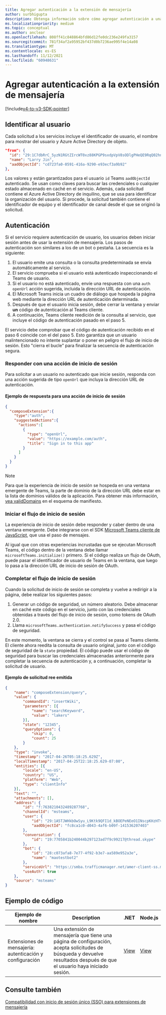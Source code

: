 ```yaml
---
title: Agregar autenticación a la extensión de mensajería
author: surbhigupta
description: Obtenga información sobre cómo agregar autenticación a una extensión de mensajería mediante ejemplos de código y ejemplo
ms.localizationpriority: medium
ms.topic: conceptual
ms.author: anclear
ms.openlocfilehash: 808ff41c848864bfd86d12fe0dc236e249fa3157
ms.sourcegitcommit: 781f34af2a95952bf437d0b7236ae995f4e14a08
ms.translationtype: MT
ms.contentlocale: es-ES
ms.lasthandoff: 11/12/2021
ms.locfileid: "60948631"
---
```

# <a name="add-authentication-to-your-messaging-extension"></a>Agregar autenticación a la extensión de mensajería

[!include[v4-to-v3-SDK-pointer](~/includes/v4-to-v3-pointer-me.md)]

## <a name="identify-the-user"></a>Identificar al usuario

Cada solicitud a los servicios incluye el identificador de usuario, el nombre para mostrar del usuario y Azure Active Directory de objeto.

```json
"from": {
  "id": "29:1C7dbRrC_5yzN1RGtZIrcWT0xz88KPGP9sxdpVpV8sODlgPHeQE9RqQ02hnpuKzy6zZ-AaZx6swUOMj_Dsdse3TQ4sIaeebbFBF-VgjJy_nY",
  "name": "Larry Jin",
  "aadObjectId": "cd723fa0-0591-416a-9290-e93ecf3a9b92"
},
```

Los valores y están garantizados para el usuario `id` Teams `aadObjectId` autenticado. Se usan como claves para buscar las credenciales o cualquier estado almacenado en caché en el servicio. Además, cada solicitud contiene el Azure Active Directory de inquilino, que se usa para identificar la organización del usuario. Si procede, la solicitud también contiene el identificador de equipo y el identificador de canal desde el que se originó la solicitud.

## <a name="authentication"></a>Autenticación

Si el servicio requiere autenticación de usuario, los usuarios deben iniciar sesión antes de usar la extensión de mensajería. Los pasos de autenticación son similares a los de un bot o pestaña. La secuencia es la siguiente:

1. El usuario emite una consulta o la consulta predeterminada se envía automáticamente al servicio.
1. El servicio comprueba si el usuario está autenticado inspeccionando el Teams de usuario.
1. Si el usuario no está autenticado, envíe una respuesta con una `auth` `openUrl` acción sugerida, incluida la dirección URL de autenticación.
1. El Microsoft Teams inicia un cuadro de diálogo que hospeda la página web mediante la dirección URL de autenticación determinada.
1. Después de que el usuario inicia sesión, debe cerrar la ventana y enviar **un** código de autenticación al Teams cliente.
1. A continuación, Teams cliente reedición de la consulta al servicio, que incluye el código de autenticación pasado en el paso 5.

El servicio debe comprobar que el código de autenticación recibido en el paso 6 coincide con el del paso 5. Esto garantiza que un usuario malintencionado no intente suplantar o poner en peligro el flujo de inicio de sesión. Esto "cierra el bucle" para finalizar la secuencia de autenticación segura.

### <a name="respond-with-a-sign-in-action"></a>Responder con una acción de inicio de sesión

Para solicitar a un usuario no autenticado que inicie sesión, responda con una acción sugerida de tipo `openUrl` que incluya la dirección URL de autenticación.

#### <a name="response-example-for-a-sign-in-action"></a>Ejemplo de respuesta para una acción de inicio de sesión

```json
{
  "composeExtension":{
    "type":"auth",
    "suggestedActions":{
      "actions":[
        {
          "type": "openUrl",
          "value": "https://example.com/auth",
          "title": "Sign in to this app"
        }
      ]
    }
  }
}
```

> [!NOTE]
> Para que la experiencia de inicio de sesión se hospeda en una ventana emergente de Teams, la parte de dominio de la dirección URL debe estar en la lista de dominios válidos de la aplicación. Para obtener más información, [vea validDomains](~/resources/schema/manifest-schema.md#validdomains) en el esquema de manifiesto.

### <a name="start-the-sign-in-flow"></a>Iniciar el flujo de inicio de sesión

La experiencia de inicio de sesión debe responder y caber dentro de una ventana emergente. Debe integrarse con el SDK [Microsoft Teams cliente de JavaScript](/javascript/api/overview/msteams-client), que usa el paso de mensajes.

Al igual que con otras experiencias incrustadas que se ejecutan Microsoft Teams, el código dentro de la ventana debe llamar `microsoftTeams.initialize()` primero. Si el código realiza un flujo de OAuth, puede pasar el identificador de usuario de Teams en la ventana, que luego lo pasa a la dirección URL de inicio de sesión de OAuth.

### <a name="complete-the-sign-in-flow"></a>Completar el flujo de inicio de sesión

Cuando la solicitud de inicio de sesión se completa y vuelve a redirigir a la página, debe realizar los siguientes pasos:

1. Generar un código de seguridad, un número aleatorio. Debe almacenar en caché este código en el servicio, junto con las credenciales obtenidas a través del flujo de inicio de sesión, como tokens de OAuth 2.0.
1. Llama `microsoftTeams.authentication.notifySuccess` y pasa el código de seguridad.

En este momento, la ventana se cierra y el control se pasa al Teams cliente. El cliente ahora reedita la consulta de usuario original, junto con el código de seguridad de la `state` propiedad. El código puede usar el código de seguridad para buscar las credenciales almacenadas anteriormente para completar la secuencia de autenticación y, a continuación, completar la solicitud de usuario.

#### <a name="reissued-request-example"></a>Ejemplo de solicitud ree emitida

```json
{
    "name": "composeExtension/query",
    "value": {
        "commandId": "insertWiki",
        "parameters": [{
            "name": "searchKeyword",
            "value": "lakers"
        }],
        "state": "12345",
        "queryOptions": {
            "skip": 0,
            "count": 25
        }
    },
    "type": "invoke",
    "timestamp": "2017-04-26T05:18:25.629Z",
    "localTimestamp": "2017-04-25T22:18:25.629-07:00",
    "entities": [{
        "locale": "en-US",
        "country": "US",
        "platform": "Web",
        "type": "clientInfo"
    }],
    "text": "",
    "attachments": [],
    "address": {
        "id": "f:7638210432489287768",
        "channelId": "msteams",
        "user": {
            "id": "29:1A5TJWHkbOwSyu_L9Ktk9QFI1d_kBOEPeNEeO1INscpKHzHTvWfiau5AX_6y3SuiOby-r73dzHJ17HipUWqGPgw",
            "aadObjectId": "fc8ca1c0-d043-4af6-b09f-141536207403"
        },
        "conversation": {
            "id": "19:7705841b240044b297123ad7f9c99217@thread.skype"
        },
        "bot": {
            "id": "28:c073afa8-7e77-4f92-b3e7-aa589e952a3e",
            "name": "maotestbot2"
        },
        "serviceUrl": "https://smba.trafficmanager.net/amer-client-ss.msg/",
        "useAuth": true
    },
    "source": "msteams"
}
```

## <a name="code-sample"></a>Ejemplo de código
|**Ejemplo de nombre** | **Description** |**.NET** | **Node.js**|
|----------------|-----------------|--------------|----------------|
|Extensiones de mensajería: autenticación y configuración | Una extensión de mensajería que tiene una página de configuración, acepta solicitudes de búsqueda y devuelve resultados después de que el usuario haya iniciado sesión. |[View](https://github.com/microsoft/BotBuilder-Samples/tree/main/samples/csharp_dotnetcore/52.teams-messaging-extensions-search-auth-config)|[View](https://github.com/microsoft/BotBuilder-Samples/blob/main/samples/javascript_nodejs/52.teams-messaging-extensions-search-auth-config)| 

## <a name="see-also"></a>Consulte también

[Compatibilidad con inicio de sesión único (SSO) para extensiones de mensajería](~/messaging-extensions/how-to/enable-sso-auth-me.md)
